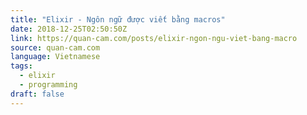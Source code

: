 ```yaml
---
title: "Elixir - Ngôn ngữ được viết bằng macros"
date: 2018-12-25T02:50:50Z
link: https://quan-cam.com/posts/elixir-ngon-ngu-viet-bang-macro
source: quan-cam.com
language: Vietnamese
tags:
  - elixir
  - programming
draft: false
---
```

